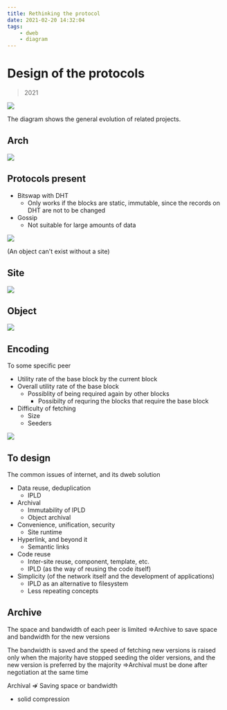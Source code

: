 ```yaml
---
title: Rethinking the protocol
date: 2021-02-20 14:32:04
tags:
    - dweb
    - diagram
---
```



# Design of the protocols

> 2021

![](/images/protocol.drawio.svg)

The diagram shows the general evolution of related projects.

## Arch

![](/images/arch.drawio.svg)

## Protocols present

- Bitswap with DHT
  - Only works if the blocks are static, immutable, since the records on DHT are not to be changed
- Gossip
  - Not suitable for large amounts of data

![](/images/proto.drawio.svg)

(An object can't exist without a site)

## Site

![](/images/s.drawio.svg)

## Object

![](/images/obj.drawio.svg)

## Encoding

To some specific peer

- Utility rate of the base block by the current block
- Overall utility rate of the base block
  - Possiblity of being required again by other blocks
    - Possibilty of requring the blocks that require the base block
- Difficulty of fetching
  - Size
  - Seeders

![](/images/enc.drawio.svg)

## To design

The common issues of internet, and its dweb solution

- Data reuse, deduplication
  - IPLD
- Archival
  - Immutability of IPLD
  - Object archival
- Convenience, unification, security
  - Site runtime
- Hyperlink, and beyond it
  - Semantic links
- Code reuse
  - Inter-site reuse, component, template, etc.
  - IPLD (as the way of reusing the code itself)
- Simplicity (of the network itself and the development of applications)
  - IPLD as an alternative to filesystem
  - Less repeating concepts

## Archive

The space and bandwidth of each peer is limited ⇒Archive to save space and bandwidth for the new versions

The bandwidth is saved and the speed of fetching new versions is raised only when the majority have stopped seeding the older versions, and the new version is preferred by the majority ⇒Archival must be done after negotiation at the same time

Archival ⇏ Saving space or bandwidth

- solid compression


